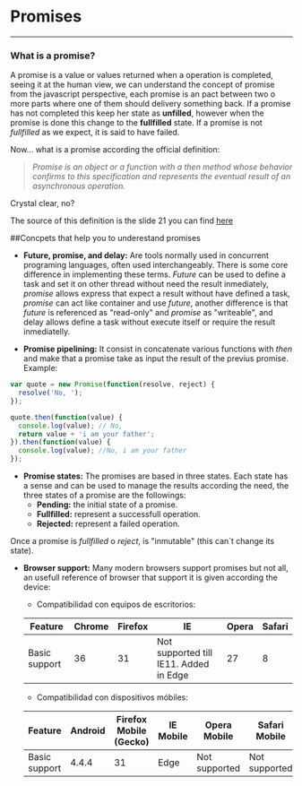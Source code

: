 # Promises
****
### What is a promise?
A promise is a value or values returned when a operation is completed, seeing it at the human view, we can understand the concept of promise from the javascript perspective, each promise is an pact between two o more parts where one of them should delivery something back. If a promise has not completed this keep her state as **unfilled**, however when the promise is done this change to the **fullfilled** state. If a promise is not _fullfilled_ as we expect, it is said to have failed.

Now... what is a promise according the official definition:
>_Promise is an object or a function with a then method whose behavior confirms to this specification and represents the eventual result of an asynchronous operation._

Crystal clear, no?

The source of this definition is the slide 21 you can find [here](http://www.slideshare.net/wookieb/callbacks-promises-generators-asynchronous-javascript)

##Concpets that help you to underestand promises

* **Future, promise, and delay:**
Are tools normally used in concurrent programing languages, often used interchangeably. There is some core difference in implementing these terms. _Future_ can be used to define a task and set it on other thread without need the result inmediately, _promise_ allows express that  expect a result without have defined a task, _promise_ can act like container and use _future_, another difference is that _future_ is referenced as "read-only" and _promise_ as "writeable", and delay allows define a task without execute itself or require the result inmediatelly.

* **Promise pipelining:**
It consist in concatenate  various functions with  _then_ and make that a promise take as input the result of the previus promise.
Example:
```javascript
var quote = new Promise(function(resolve, reject) {
  resolve('No, ');
});

quote.then(function(value) {
  console.log(value); // No,
  return value + 'i am your father';
}).then(function(value) {
  console.log(value); //No, i am your father
});

```

* **Promise states:**
The promises are based in three states. Each state has a sense and can be used to manage the results according the need, the three states of a promise are the followings:
    * **Pending:** the initial state of a promise.
    * **Fullfilled:** represent a successfull operation.
    * **Rejected:** represent a failed operation.

Once a promise is _fullfilled_ o _reject_, is "inmutable" (this can´t change its state).

* **Browser support:**
Many modern browsers support promises but not all, an usefull reference of browser that support it is given according the device:
    * Compatibilidad con equipos de escritorios:

    |**Feature**  | **Chrome** | **Firefox** | **IE**                               | **Opera** | **Safari** |
    |-------------|------------|-------------|--------------------------------------|-----------|------------|
    |Basic support|36          |31           |Not supported till IE11. Added in Edge|27         |8           |
    * Compatibilidad con dispositivos móbiles:

    | **Feature** |**Android** |**Firefox Mobile (Gecko)** | **IE Mobile** | **Opera Mobile** | **Safari Mobile** | **Chrome for Android** |
    |-------------|------------|---------------------------|---------------|------------------|-------------------|------------------------|
    |Basic support| 4.4.4      |31                         |Edge           |Not supported     |Not supported      |42                      |
